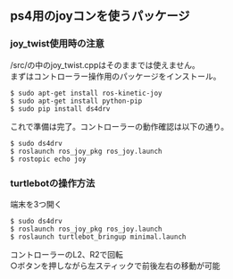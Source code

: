 ## ps4用のjoyコンを使うパッケージ

### joy_twist使用時の注意
/src/の中のjoy_twist.cppはそのままでは使えません。  
まずはコントローラー操作用のパッケージをインストール。  

```
$ sudo apt-get install ros-kinetic-joy
$ sudo apt-get install python-pip
$ sudo pip install ds4drv
```

これで準備は完了。コントローラーの動作確認は以下の通り。  

```
$ sudo ds4drv
$ roslaunch ros_joy_pkg ros_joy.launch
$ rostopic echo joy
```

### turtlebotの操作方法
端末を3つ開く  

```
$ sudo ds4drv
$ roslaunch ros_joy_pkg ros_joy.launch
$ roslaunch turtlebot_bringup minimal.launch
```

コントローラーのL2、R2で回転  
○ボタンを押しながら左スティックで前後左右の移動が可能
